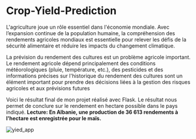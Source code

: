 # Crop-Yield-Prediction
L'agriculture joue un rôle essentiel dans l'économie mondiale. Avec l’expansion continue de la population humaine, la compréhension des rendements agricoles mondiaux est essentielle pour relever les défis de la sécurité alimentaire et réduire les impacts du changement climatique.

La prévision du rendement des cultures est un problème agricole important. Le rendement agricole dépend principalement des conditions météorologiques (pluie, température, etc.), des pesticides et des informations précises sur l'historique du rendement des cultures sont un élément important pour prendre des décisions liées à la gestion des risques agricoles et aux prévisions futures

Voici le résultat final de mon projet réalisé avec Flask. 
Le résultat nous permet de conclure sur le rendement en hectare possible dans le pays indiqué. 
**Lecture: En Albanie, une production de 36 613 rendements à l'hectare est enregistrée pour le maïs.**


![yied_app](https://github.com/maevaportfolio/Crop-Yield-Prediction/assets/108234726/9b6c738a-5fe3-4d34-9468-a54401c7f110)
